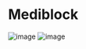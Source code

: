 # Mediblock
 
![image](https://github.com/swapnilgupta14/Mediblock/assets/85231522/95972424-6089-4c72-8834-2cd665ccd600)
![image](https://github.com/swapnilgupta14/Mediblock/assets/85231522/44d806ec-2ca6-45d9-b1a5-dfb8121b8870)
